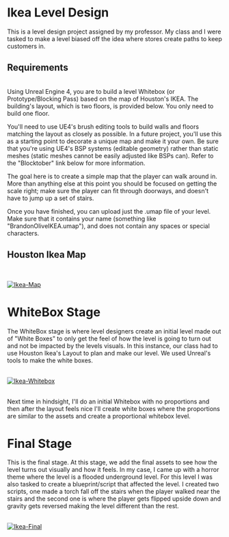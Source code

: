 # Ikea Level Design
This is a level design project assigned by my professor. My class and I were tasked to make a level biased off the idea where stores create paths to keep customers in.

## Requirements
<br>
Using Unreal Engine 4, you are to build a level Whitebox (or Prototype/Blocking Pass) based on the map of Houston's IKEA. The building's layout, which is two floors, is provided below. You only need to build one floor.

You'll need to use UE4's brush editing tools to build walls and floors matching the layout as closely as possible. In a future project, you'll use this as a starting point to decorate a unique map and make it your own. Be sure that you're using UE4's BSP systems (editable geometry) rather than static meshes (static meshes cannot be easily adjusted like BSPs can). Refer to the "Blocktober" link below for more information.

The goal here is to create a simple map that the player can walk around in. More than anything else at this point you should be focused on getting the scale right; make sure the player can fit through doorways, and doesn't have to jump up a set of stairs.

Once you have finished, you can upload just the .umap file of your level. Make sure that it contains your name (something like "BrandonOliveIKEA.umap"), and does not contain any spaces or special characters.

## Houston Ikea Map
<br>

[![Ikea-Map](https://i.insider.com/5751543add089527248b463b?width=700&format=jpeg&auto=webp)](https://www.businessinsider.com/former-ikea-boss-reveals-the-trick-to-going-through-a-store-in-5-minutes-2016-6)

# WhiteBox Stage
The WhiteBox stage is where level designers create an initial level made out of "White Boxes" to only get the feel of how the level is going to turn out and not be impacted by the levels visuals. 
In this instance, our class had to use Houston Ikea's Layout to plan and make our level. 
We used Unreal's tools to make the white boxes. 
<br><br>

[![Ikea-Whitebox](http://img.youtube.com/vi/12ucy3vW3tk/mqdefault.jpg)](https://www.youtube.com/watch?v=12ucy3vW3tk)

<br>
Next time in hindsight, I'll do an initial Whitebox with no proportions and then after the layout feels nice I'll create white boxes where the proportions are similar to the assets and create a proportional whitebox level.

# Final Stage
This is the final stage. At this stage, we add the final assets to see how the level turns out visually and how it feels. 
In my case, I came up with a horror theme where the level is a flooded underground level. For this level I was also tasked to create a blueprint/script that affected the level. 
I created two scripts, one made a torch fall off the stairs when the player walked near the stairs and the second one is where the player gets flipped upside down and gravity gets reversed making the level different than the rest. 
<br><br>

[![Ikea-Final](http://img.youtube.com/vi/PFMHNsYjHXA/mqdefault.jpg)](https://www.youtube.com/watch?v=PFMHNsYjHXA)

